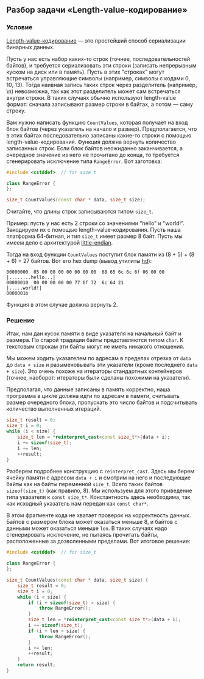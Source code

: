 ## Разбор задачи «Length-value-кодирование»

### Условие
[Length-value-кодирование](https://en.wikipedia.org/wiki/Type-length-value) — это простейший способ сериализации бинарных данных.

Пусть у нас есть набор каких-то строк (точнее, последовательностей байтов), и требуется сериализовать эти строки (записать непрерывным куском на диск или в память).
Пусть в этих "строках" могут встречаться управляющие символы (например, символы с кодами 0, 10, 13).
Тогда наивная запись таких строк через разделитель (например, \n) невозможна, так как этот разделитель может сам встречаться внутри строки.
В таких случаях обычно используют length-value формат: сначала записывают размер строки в байтах, а потом — саму строку.

Вам нужно написать функцию `CountValues`, которая получает на вход блок байтов (через указатель на начало и размер).
Предполагается, что в этих байтах последовательно записаны какие-то строки с помощью length-value-кодирования.
Функция должна вернуть количество записанных строк.
Если блок байтов неожиданно заканчивается, а очередное значение из него не прочитано до конца, то требуется сгенерировать исключение типа `RangeError`.
Вот заготовка:
```cpp
#include <cstddef>  // for size_t

class RangeError {
};

size_t CountValues(const char * data, size_t size);
```
Считайте, что длины строк записываются типом `size_t`.

Пример: пусть у нас есть 2 строки со значениями "hello" и "world!".
Закодируем их с помощью length-value-кодирования.
Пусть наша платформа 64-битная, и тип `size_t` имеет размер 8 байт.
Пусть мы имеем дело с архитектурой [little-endian](https://en.wikipedia.org/wiki/Endianness).

Тогда на вход функции `CountValues` поступит блок памяти из (8 + 5) + (8 + 6) = 27 байтов.
Вот его hex dump (вывод утилиты [hd](http://www.linuxlib.ru/manpages/HD.1.shtml)):
```
00000000  05 00 00 00 00 00 00 00  68 65 6c 6c 6f 06 00 00  |........hello...|
00000010  00 00 00 00 00 77 6f 72  6c 64 21                 |.....world!|
0000001b
```

Функция в этом случае должна вернуть 2.

### Решение

Итак, нам дан кусок памяти в виде указателя на начальный байт и размера.
По старой традиции байты представляются типом `char`.
К текстовым строкам эти байты могут не иметь никакого отношения.

Мы можем ходить указателем по адресам в пределах отрезка от `data` до `data + size`
и разыменовывать эти указатели (кроме последнего `data + size`).
Это очень похоже на итераторы стандартных контейнеров (точнее, наоборот: итераторы были сделаны похожими на указатели).

Предполагая, что данные записаны в память корректно, наша программа в цикле должна идти по адресам в памяти,
считывать размер очередного блока, пропускать это число байтов и подсчитывать количество выполненных итераций.
```cpp
size_t result = 0;
size_t i = 0;
while (i < size) {
    size_t len = *reinterpret_cast<const size_t*>(data + i);
    i += sizeof(size_t);
    i += len;
    ++result;
}
```
Разберем подробнее конструкцию с `reinterpret_cast`.
Здесь мы берем ячейку памяти с адресом `data + i` и смотрим на него и последующие байты как на байты переменной `size_t`.
Всего таких байтов `sizeof(size_t)` (как правило, 8).
Мы используем для этого приведение типа указателя к `const size_t*`.
Константность здесь необходима, так как исходный указатель нам передан как `const char*`.

В этом фрагменте кода не хватает проверок на корректность данных.
Байтов с размером блока может оказаться меньше 8, и байтов с данными может оказаться меньше `len`.
В таких случаях надо сгенерировать исключение, не пытаясь прочитать байты, расположенные за дозволенными пределами.
Вот итоговое решение:
```cpp
#include <cstddef>  // for size_t

class RangeError {
};

size_t CountValues(const char * data, size_t size) {
    size_t result = 0;
    size_t i = 0;
    while (i < size) {
        if (i + sizeof(size_t) > size) {
            throw RangeError();
        }
        size_t len = *reinterpret_cast<const size_t*>(data + i);
        i += sizeof(size_t);
        if (i + len > size) {
            throw RangeError();
        }
        i += len;
        ++result;
    }
    return result;
}
```